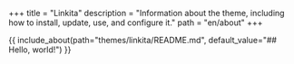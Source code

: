 +++
title = "Linkita"
description = "Information about the theme, including how to install, update, use, and configure it."
path = "en/about"
+++

{{ include_about(path="themes/linkita/README.md", default_value="## Hello, world!") }}
